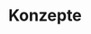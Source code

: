 ---
title: Konzepte
description: Konzepte zum besseren Verständnis der pascom Lösung
icon: "fa fa-sticky-note"
type : "pages"
weight: 12
---
